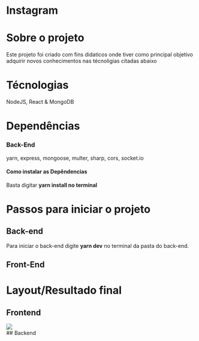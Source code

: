 # Instagram

# Sobre o projeto
Este projeto foi criado com fins didaticos onde tiver como principal objetivo adquirir novos conhecimentos nas técnoligias citadas abaixo 
# Técnologias
NodeJS, React & MongoDB 
# Dependências

### Back-End
yarn, express, mongoose, multer, sharp, cors, socket.io

#### Como instalar as Depêndencias 
Basta digitar **yarn install no terminal**


# Passos para iniciar o projeto
## Back-end
Para iniciar o back-end digite  **yarn dev**  no terminal da pasta do back-end.

## Front-End

# Layout/Resultado final
## Frontend
<div class="gif"> <img src="OmniStack 7 - Instagram.gif"></div>
## Backend
